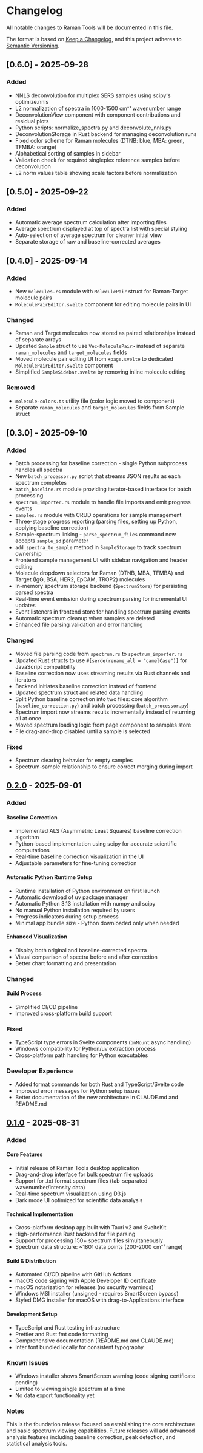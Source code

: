 # Changelog

All notable changes to Raman Tools will be documented in this file.

The format is based on [Keep a Changelog](https://keepachangelog.com/en/1.0.0/),
and this project adheres to [Semantic Versioning](https://semver.org/spec/v2.0.0.html).

## [0.6.0] - 2025-09-28

### Added

- NNLS deconvolution for multiplex SERS samples using scipy's optimize.nnls
- L2 normalization of spectra in 1000-1500 cm⁻¹ wavenumber range
- DeconvolutionView component with component contributions and residual plots
- Python scripts: normalize_spectra.py and deconvolute_nnls.py
- DeconvolutionStorage in Rust backend for managing deconvolution runs
- Fixed color scheme for Raman molecules (DTNB: blue, MBA: green, TFMBA: orange)
- Alphabetical sorting of samples in sidebar
- Validation check for required singleplex reference samples before deconvolution
- L2 norm values table showing scale factors before normalization

## [0.5.0] - 2025-09-22

### Added

- Automatic average spectrum calculation after importing files
- Average spectrum displayed at top of spectra list with special styling
- Auto-selection of average spectrum for cleaner initial view
- Separate storage of raw and baseline-corrected averages

## [0.4.0] - 2025-09-14

### Added

- New `molecules.rs` module with `MoleculePair` struct for Raman-Target molecule pairs
- `MoleculePairEditor.svelte` component for editing molecule pairs in UI

### Changed

- Raman and Target molecules now stored as paired relationships instead of separate arrays
- Updated `Sample` struct to use `Vec<MoleculePair>` instead of separate `raman_molecules` and `target_molecules` fields
- Moved molecule pair editing UI from `+page.svelte` to dedicated `MoleculePairEditor.svelte` component
- Simplified `SampleSidebar.svelte` by removing inline molecule editing

### Removed

- `molecule-colors.ts` utility file (color logic moved to component)
- Separate `raman_molecules` and `target_molecules` fields from Sample struct

## [0.3.0] - 2025-09-10

### Added

- Batch processing for baseline correction - single Python subprocess handles all spectra
- New `batch_processor.py` script that streams JSON results as each spectrum completes
- `batch_baseline.rs` module providing iterator-based interface for batch processing
- `spectrum_importer.rs` module to handle file imports and emit progress events
- `samples.rs` module with CRUD operations for sample management
- Three-stage progress reporting (parsing files, setting up Python, applying baseline correction)
- Sample-spectrum linking - `parse_spectrum_files` command now accepts `sample_id` parameter
- `add_spectra_to_sample` method in `SampleStorage` to track spectrum ownership
- Frontend sample management UI with sidebar navigation and header editing
- Molecule dropdown selectors for Raman (DTNB, MBA, TFMBA) and Target (IgG, BSA, HER2, EpCAM, TROP2) molecules
- In-memory spectrum storage backend (`SpectrumStore`) for persisting parsed spectra
- Real-time event emission during spectrum parsing for incremental UI updates
- Event listeners in frontend store for handling spectrum parsing events
- Automatic spectrum cleanup when samples are deleted
- Enhanced file parsing validation and error handling

### Changed

- Moved file parsing code from `spectrum.rs` to `spectrum_importer.rs`
- Updated Rust structs to use `#[serde(rename_all = "camelCase")]` for JavaScript compatibility
- Baseline correction now uses streaming results via Rust channels and iterators
- Backend initiates baseline correction instead of frontend
- Updated spectrum struct and related data handling
- Split Python baseline correction into two files: core algorithm (`baseline_correction.py`) and batch processing (`batch_processor.py`)
- Spectrum import now streams results incrementally instead of returning all at once
- Moved spectrum loading logic from page component to samples store
- File drag-and-drop disabled until a sample is selected

### Fixed

- Spectrum clearing behavior for empty samples
- Spectrum-sample relationship to ensure correct merging during import

## [0.2.0] - 2025-09-01

### Added

#### Baseline Correction

- Implemented ALS (Asymmetric Least Squares) baseline correction algorithm
- Python-based implementation using scipy for accurate scientific computations
- Real-time baseline correction visualization in the UI
- Adjustable parameters for fine-tuning correction

#### Automatic Python Runtime Setup

- Runtime installation of Python environment on first launch
- Automatic download of uv package manager
- Automatic Python 3.13 installation with numpy and scipy
- No manual Python installation required by users
- Progress indicators during setup process
- Minimal app bundle size - Python downloaded only when needed

#### Enhanced Visualization

- Display both original and baseline-corrected spectra
- Visual comparison of spectra before and after correction
- Better chart formatting and presentation

### Changed

#### Build Process

- Simplified CI/CD pipeline
- Improved cross-platform build support

### Fixed

- TypeScript type errors in Svelte components (`onMount` async handling)
- Windows compatibility for Python/uv extraction process
- Cross-platform path handling for Python executables

### Developer Experience

- Added format commands for both Rust and TypeScript/Svelte code
- Improved error messages for Python setup issues
- Better documentation of the new architecture in CLAUDE.md and README.md

[0.2.0]: https://github.com/mdoverhag/raman-tools/releases/tag/v0.2.0

## [0.1.0] - 2025-08-31

### Added

#### Core Features

- Initial release of Raman Tools desktop application
- Drag-and-drop interface for bulk spectrum file uploads
- Support for .txt format spectrum files (tab-separated wavenumber/intensity data)
- Real-time spectrum visualization using D3.js
- Dark mode UI optimized for scientific data analysis

#### Technical Implementation

- Cross-platform desktop app built with Tauri v2 and SvelteKit
- High-performance Rust backend for file parsing
- Support for processing 150+ spectrum files simultaneously
- Spectrum data structure: ~1801 data points (200-2000 cm⁻¹ range)

#### Build & Distribution

- Automated CI/CD pipeline with GitHub Actions
- macOS code signing with Apple Developer ID certificate
- macOS notarization for releases (no security warnings)
- Windows MSI installer (unsigned - requires SmartScreen bypass)
- Styled DMG installer for macOS with drag-to-Applications interface

#### Development Setup

- TypeScript and Rust testing infrastructure
- Prettier and Rust fmt code formatting
- Comprehensive documentation (README.md and CLAUDE.md)
- Inter font bundled locally for consistent typography

### Known Issues

- Windows installer shows SmartScreen warning (code signing certificate pending)
- Limited to viewing single spectrum at a time
- No data export functionality yet

### Notes

This is the foundation release focused on establishing the core architecture and basic spectrum viewing capabilities. Future releases will add advanced analysis features including baseline correction, peak detection, and statistical analysis tools.

[0.1.0]: https://github.com/mdoverhag/raman-tools/releases/tag/v0.1.0
